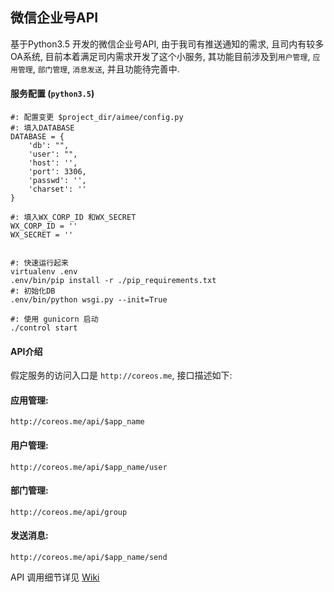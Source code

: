## 微信企业号API
基于Python3.5 开发的微信企业号API, 由于我司有推送通知的需求, 且司内有较多OA系统, 目前本着满足司内需求开发了这个小服务, 其功能目前涉及到`用户管理`, `应用管理`, `部门管理`, `消息发送`, 并且功能待完善中.

#### 服务配置 (`python3.5`)
```
#: 配置变更 $project_dir/aimee/config.py
#: 填入DATABASE
DATABASE = {
    'db': "",
    'user': "",
    'host': '',
    'port': 3306,
    'passwd': '',
    'charset': ''
}

#: 填入WX_CORP_ID 和WX_SECRET
WX_CORP_ID = ''
WX_SECRET = ''


#: 快速运行起来
virtualenv .env
.env/bin/pip install -r ./pip_requirements.txt
#: 初始化DB
.env/bin/python wsgi.py --init=True

#: 使用 gunicorn 启动
./control start
```


#### API介绍
假定服务的访问入口是 `http://coreos.me`, 接口描述如下:

#### 应用管理:
```
http://coreos.me/api/$app_name
```

#### 用户管理:
```
http://coreos.me/api/$app_name/user
```

#### 部门管理:
```
http://coreos.me/api/group
```

#### 发送消息:
```
http://coreos.me/api/$app_name/send
```

API 调用细节详见 [Wiki](https://github.com/itchenyi/WechatEnterpriseApi/wiki/ApiDetail)
